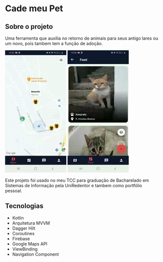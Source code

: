 # Cade meu Pet

## Sobre o projeto

Uma ferramenta que auxilia no retorno de animais para seus antigo lares ou um novo, pois tambem tem a função de adoção.

<img src="./art/chat.gif" width="200" height="400" /> <img src="./art/map.gif" width="200" height="400" />


Este projeto foi usado no meu TCC para graduação  de Bacharelado em Sistemas de Informação pela UniRedentor e tambem como portfólio pessoal.

## Tecnologias

- Kotlin
- Arquitetura MVVM
- Dagger Hilt
- Coroutines
- Firebase
- Google Maps API
- ViewBinding
- Navigation Component

